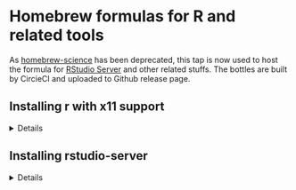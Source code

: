 # Homebrew formulas for R and related tools

As [homebrew-science](https://github.com/Homebrew/homebrew-science) has been
deprecated, this tap is now used to host the formula for [RStudio
Server](https://www.rstudio.com/products/rstudio/download-server/) and other related stuffs. The
bottles are built by CircieCI and uploaded to Github release page.

## Installing r with x11 support

<details>
1. add this tap and install `r-x11`

```sh
brew tap randy3k/r
brew install r-x11
```
</details>

## Installing rstudio-server

<details>
Although this formula should also work for Linuxbrew, but we will focus on macOS Homebrew.

1. add this tap and install `rstudio-server`

```sh
brew tap randy3k/r
brew install rstudio-server
```

2. register RStudio Server daemon

```sh
# unload the daemon if it has previously installed
# sudo launchctl unload -w /Library/LaunchDaemons/com.rstudio.launchd.rserver.plist
sudo cp /usr/local/opt/rstudio-server/extras/launchd/com.rstudio.launchd.rserver.plist /Library/LaunchDaemons/
sudo launchctl load -w /Library/LaunchDaemons/com.rstudio.launchd.rserver.plist
```

3. install the PAM configuration

```sh
sudo cp /usr/local/opt/rstudio-server/extras/pam/rstudio /etc/pam.d/
```

4. authenticate users with id > 500. Add the following line to `/etc/rstudio/rserver.conf`

```sh
auth-minimum-user-id=500
```

5. start `rstudio-server`
```
sudo rstudio-server start
```

</details>

